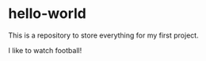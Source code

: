 # hello-world
This is a repository to store everything for my first project.

I like to watch football! 
